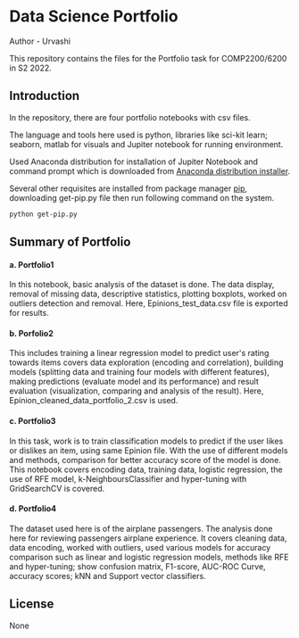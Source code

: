 # Data Science Portfolio

Author - Urvashi

This repository contains the files for the Portfolio task for COMP2200/6200 in S2 2022. 

## Introduction

In the repository, there are four portfolio notebooks with csv files.

The language and tools here used is python, libraries like sci-kit learn; seaborn, matlab for visuals and Jupiter notebook for running environment.

Used Anaconda distribution for installation of Jupiter Notebook and command prompt which is downloaded from [Anaconda distribution installer](https://www.anaconda.com/products/distribution).

Several other requisites are installed from package manager [pip](https://pip.pypa.io/en/stable/installation/), downloading get-pip.py file then run following command on the system.

```bash
python get-pip.py 
```
## Summary of Portfolio

#### a. Portfolio1
In this notebook, basic analysis of the dataset is done. 
The data display, removal of missing data, descriptive statistics, plotting boxplots, worked on outliers detection and removal. Here, Epinions_test_data.csv file is exported for results.

#### b. Porfolio2
This includes training a linear regression model to predict user's rating towards items covers data exploration (encoding and correlation), building models (splitting data and training four models with different features), making predictions (evaluate model and its performance) and result evaluation (visualization, comparing and analysis of the result). Here, Epinion_cleaned_data_portfolio_2.csv
is used.

#### c. Portfolio3
In this task, work is to train classification models to predict if the user likes or dislikes an item, using same Epinion file. With the use of different models and methods, comparison for better accuracy score of the model is done.
This notebook covers  encoding data, training data, logistic regression, the use of RFE model, k-NeighboursClassifier and hyper-tuning with GridSearchCV is covered.

#### d. Portfolio4
The dataset used here is of the airplane passengers. The analysis done here for reviewing passengers airplane experience. It covers cleaning data, data encoding, worked with outliers, used various models for accuracy comparison such as linear and logistic regression models, methods like RFE and hyper-tuning; show confusion matrix, F1-score, AUC-ROC Curve, accuracy scores; kNN and Support vector classifiers.

## License
None
